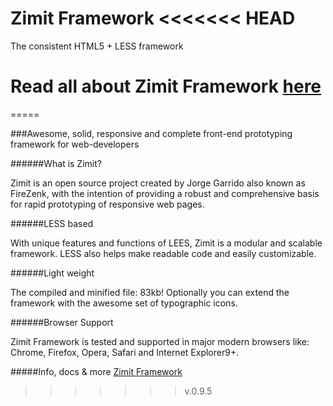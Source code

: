 Zimit Framework
<<<<<<< HEAD
===============

The consistent HTML5 + LESS framework

Read all about Zimit Framework [here](http://firezenk.github.com/zimit "Zimit Framework page")
=======
=====

###Awesome, solid, responsive and complete front-end prototyping framework for web-developers

######What is Zimit?

Zimit is an open source project created by Jorge Garrido also known as FireZenk, with the intention of providing a robust and comprehensive basis for rapid prototyping of responsive web pages.


######LESS based

With unique features and functions of LEES, Zimit is a modular and scalable framework. LESS also helps make readable code and easily customizable.

######Light weight

The compiled and minified file: 83kb! Optionally you can extend the framework with the awesome set of typographic icons.

######Browser Support

Zimit Framework is tested and supported in major modern browsers like: Chrome, Firefox, Opera, Safari and Internet Explorer9+.

#####Info, docs & more
[Zimit Framework](http://firezenk.github.com/zimit/)
>>>>>>> v.0.9.5

